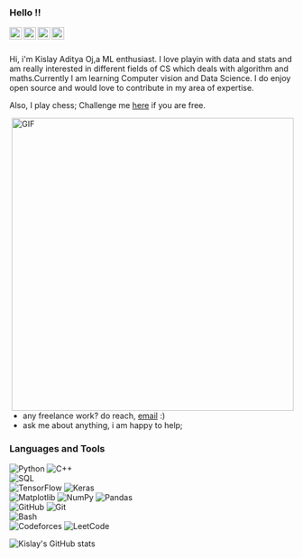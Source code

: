 ### Hello !!
<a href="https://www.instagram.com/safffrron/">
  <img align="left" alt="Kislay's Instagram" width="22px" src="https://raw.githubusercontent.com/hussainweb/hussainweb/main/icons/instagram.png" />
</a>
<a href="https://discord.gg/qce3pFG6">
  <img align="left" alt="Kislay's Discord" width="22px" src="https://raw.githubusercontent.com/peterthehan/peterthehan/master/assets/discord.svg" />
</a>
<a href="https://twitter.com/safffrron">
  <img align="left" alt="Kislay Twitter" width="22px" src="https://raw.githubusercontent.com/peterthehan/peterthehan/master/assets/twitter.svg" />
</a>
<a href="https://www.linkedin.com/in/kislayadityaoj/">
  <img align="left" alt="Kislay LinkedIn" width="22px" src="https://raw.githubusercontent.com/peterthehan/peterthehan/master/assets/linkedin.svg" />
</a>



<br />
<br />

Hi, i'm Kislay Aditya Oj,a ML enthusiast. I love playin with data and stats and am really interested in different fields of CS which deals with algorithm and maths.Currently I am learning Computer vision and Data Science. I do enjoy open source and would love to contribute in my area of expertise.

Also, I play chess; Challenge me [here](https://www.chess.com/member/safffrron) if you are free. 


  <img align="right" alt="GIF" src="https://user-images.githubusercontent.com/74038190/229223263-cf2e4b07-2615-4f87-9c38-e37600f8381a.gif" width="500" height="520" />
  
-  any freelance work? do reach, [email](mailto:oasiskislay@gmail.com) :)
-  ask me about anything, i am happy to help;

### Languages and Tools

![Python](https://img.shields.io/badge/Python-14354C?style=for-the-badge&logo=python&logoColor=white)
![C++](https://img.shields.io/badge/C%2B%2B-00599C?style=for-the-badge&logo=c%2B%2B&logoColor=white) <br/>
![SQL](https://img.shields.io/badge/MySQL-00000F?style=for-the-badge&logo=mysql&logoColor=white) <br/>
![TensorFlow](https://img.shields.io/badge/TensorFlow-FF6F00?style=for-the-badge&logo=tensorflow&logoColor=white) 
![Keras](https://img.shields.io/badge/Keras-%23D00000.svg?style=for-the-badge&logo=Keras&logoColor=white) <br/>
![Matplotlib](https://img.shields.io/badge/Matplotlib-%23ffffff.svg?style=for-the-badge&logo=Matplotlib&logoColor=black) 
![NumPy](https://img.shields.io/badge/numpy-%23013243.svg?style=for-the-badge&logo=numpy&logoColor=white)
![Pandas](https://img.shields.io/badge/pandas-%23150458.svg?style=for-the-badge&logo=pandas&logoColor=white)<br/>
![GitHub](https://img.shields.io/badge/github-%23121011.svg?style=for-the-badge&logo=github&logoColor=white)
![Git](https://img.shields.io/badge/GIT-E44C30?style=for-the-badge&logo=git&logoColor=white) <br/>
![Bash](https://img.shields.io/badge/GNU%20Bash-4EAA25?style=for-the-badge&logo=GNU%20Bash&logoColor=white)<br/>
![Codeforces](https://img.shields.io/badge/Codeforces-445f9d?style=for-the-badge&logo=Codeforces&logoColor=white) 
![LeetCode](https://img.shields.io/badge/LeetCode-000000?style=for-the-badge&logo=LeetCode&logoColor=#d16c06) <br/>

![Kislay's GitHub stats](https://github-readme-stats.vercel.app/api?username=safffrron&show_icons=true&theme=radical)




